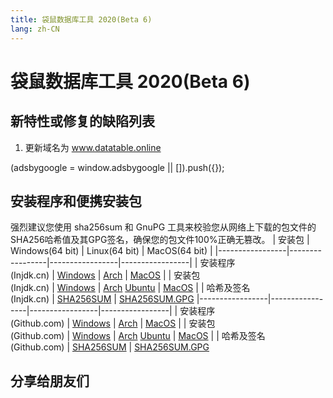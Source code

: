```yaml
---
title: 袋鼠数据库工具 2020(Beta 6)
lang: zh-CN
---
```


# 袋鼠数据库工具 2020(Beta 6)

## 新特性或修复的缺陷列表
1. 更新域名为 www.datatable.online


<div>
    <ins class="adsbygoogle"
        style="display:block; text-align:center;"
        data-ad-layout="in-article"
        data-ad-format="fluid"
        data-ad-client="ca-pub-3975819313740938"
        data-ad-slot="6760827895"></ins>
    <script2 type="text/javascript">
        (adsbygoogle = window.adsbygoogle || []).push({});
    </script2>
</div>


## 安装程序和便携安装包
强烈建议您使用 sha256sum 和 GnuPG 工具来校验您从网络上下载的包文件的SHA256哈希值及其GPG签名，确保您的包文件100%正确无篡改。
| 安装包          | Windows(64 bit) | Linux(64 bit)   | MacOS(64 bit)   |
|-----------------|-----------------|-----------------|-----------------|
| 安装程序<br/>(Injdk.cn) | [Windows](https://d4.injdk.cn/dbkangaroo/v1.0.6.201109/kangaroo-1.0.6.201109-AMD64.exe) | [Arch](https://d4.injdk.cn/dbkangaroo/v1.0.6.201109/kangaroo-1.0.6.201109-1-x86_64.pkg.tar.xz) | [MacOS](https://d4.injdk.cn/dbkangaroo/v1.0.6.201109/kangaroo-1.0.6.201109-macos.dmg) |
| 安装包<br/>(Injdk.cn)  | [Windows](https://d4.injdk.cn/dbkangaroo/v1.0.6.201109/kangaroo-1.0.6.201109-AMD64.7z) | [Arch](https://d4.injdk.cn/dbkangaroo/v1.0.6.201109/kangaroo-1.0.6.201109-arch.tar.gz) [Ubuntu](https://d4.injdk.cn/dbkangaroo/v1.0.6.201109/kangaroo-1.0.6.201109-ubuntu.tar.gz) | [MacOS](https://d4.injdk.cn/dbkangaroo/v1.0.6.201109/kangaroo-1.0.6.201109-macos.tar.gz) |
| 哈希及签名<br/>(Injdk.cn) | [SHA256SUM](https://d4.injdk.cn/dbkangaroo/v1.0.6.201109/kangaroo-1.0.6.201109.sha256sum) | [SHA256SUM.GPG](https://d4.injdk.cn/dbkangaroo/v1.0.6.201109/kangaroo-1.0.6.201109.sha256sum.asc)
|-----------------|-----------------|-----------------|-----------------|
| 安装程序<br/>(Github.com) | [Windows](https://github.com/dbkangaroo/kangaroo/releases/download/v1.0.6.201109/kangaroo-1.0.6.201109-AMD64.exe) | [Arch](https://github.com/dbkangaroo/kangaroo/releases/download/v1.0.6.201109/kangaroo-1.0.6.201109-1-x86_64.pkg.tar.xz) | [MacOS](https://github.com/dbkangaroo/kangaroo/releases/download/v1.0.6.201109/kangaroo-1.0.6.201109-macos.dmg) |
| 安装包<br/>(Github.com)  | [Windows](https://github.com/dbkangaroo/kangaroo/releases/download/v1.0.6.201109/kangaroo-1.0.6.201109-AMD64.7z) | [Arch](https://github.com/dbkangaroo/kangaroo/releases/download/v1.0.6.201109/kangaroo-1.0.6.201109-arch.tar.gz) [Ubuntu](https://github.com/dbkangaroo/kangaroo/releases/download/v1.0.6.201109/kangaroo-1.0.6.201109-ubuntu.tar.gz) | [MacOS](https://github.com/dbkangaroo/kangaroo/releases/download/v1.0.6.201109/kangaroo-1.0.6.201109-macos.tar.gz) |
| 哈希及签名<br/>(Github.com) | [SHA256SUM](https://github.com/dbkangaroo/kangaroo/releases/download/v1.0.6.201109/kangaroo-1.0.6.201109.sha256sum) | [SHA256SUM.GPG](https://github.com/dbkangaroo/kangaroo/releases/download/v1.0.6.201109/kangaroo-1.0.6.201109.sha256sum.asc)

## 分享给朋友们
<social-share :networks="['qq', 'weibo', 'douban', 'facebook', 'twitter', 'telegram', 'line', 'skype', 'linkedin']" />